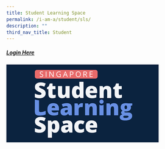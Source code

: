 ```yaml
---
title: Student Learning Space
permalink: /i-am-a/student/sls/
description: ""
third_nav_title: Student
---
```

##### [Login Here](https://vle.learning.moe.edu.sg/login)
<img style="width:400px" src="/images/sls%20logo.png">